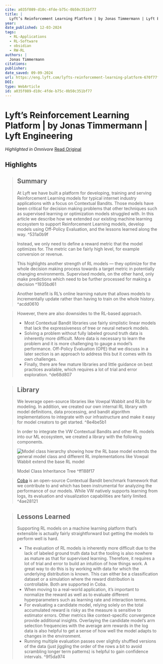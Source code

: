 ```yaml
---
cite: a035f089-d10c-4fde-b75c-0b50c351bf77
title: |
  Lyft’s Reinforcement Learning Platform | by Jonas Timmermann | Lyft Engineering
year: 
date_published: 12-03-2024
tags:
  - RL-Applications
  - RL-Software
  - obsidian
  - RW-RL
authors: |
  Jonas Timmermann
citations: 
publisher: 
date_saved: 09-09-2024
url: https://eng.lyft.com/lyfts-reinforcement-learning-platform-670f77ff46ec
DOI: 
type: WebArticle
id: a035f089-d10c-4fde-b75c-0b50c351bf77
---
```


# Lyft’s Reinforcement Learning Platform | by Jonas Timmermann | Lyft Engineering
*Highlighted in Omnivore* [Read Original](https://eng.lyft.com/lyfts-reinforcement-learning-platform-670f77ff46ec)

## Highlights

> ## Summary
> 
> At Lyft we have built a platform for developing, training and serving Reinforcement Learning models for typical internet industry applications with a focus on Contextual Bandits. Those models have been critical for decision making problems that other techniques such as supervised learning or optimization models struggled with. In this article we describe how we extended our existing machine learning ecosystem to support Reinforcement Learning models, develop models using Off-Policy Evaluation, and the lessons learned along the way.  ^531a0b9f

> Instead, we only need to define a reward metric that the model optimizes for. The metric can be fairly high level, for example conversion or revenue.
> 
> This highlights another strength of RL models — they optimize for the whole decision making process towards a target metric in potentially changing environments. Supervised models, on the other hand, only make predictions which need to be further processed for making a decision  ^1935bd61

> Another benefit is RL’s online learning nature that allows models to incrementally update rather than having to train on the whole history.  ^acdd0610

> However, there are also downsides to the RL-based approach.
> 
> * Most Contextual Bandit libraries use fairly simplistic linear models that lack the expressiveness of tree or neural network models.
> * Solving a problem without fully labeled ground truth data is inherently more difficult. More data is necessary to learn the problem and it is more challenging to gauge a model’s performance. Off-Policy Evaluation (OPE) that we discuss in a later section is an approach to address this but it comes with its own challenges.
> * Finally, there are few mature libraries and little guidance on best practices available, which requires a lot of trial and error exploration.  ^de68d807

> ## Library
> 
> We leverage open-source libraries like Vowpal Wabbit and RLlib for modeling. In addition, we created our own internal RL library with model definitions, data processing, and bandit algorithm implementations to integrate with our infrastructure and make it easy for model creators to get started.  ^8e4be5b1

> In order to integrate the VW Contextual Bandits and other RL models into our ML ecosystem, we created a library with the following components.
> 
> ![Model class hierarchy showing how the RL base model extends the general model class and different RL implementations like Vowpal Wabbit extend the base RL model](https://proxy-prod.omnivore-image-cache.app/700x564,ssHn-36JIn7FyFIEV75aEOGN7q4XILrV-fz7IS-XwhRM/https://miro.medium.com/v2/resize:fit:700/0*bZy_-18LyqSF5lGX)
> 
> Model Class Inheritance Tree  ^ff188f17

> [Coba](https://github.com/VowpalWabbit/coba) is an open-source Contextual Bandit benchmark framework that we contribute to and which has been instrumental for analyzing the performance of our models. While VW natively supports learning from logs, its evaluation and visualization capabilities are fairly limited.  ^4ae28121

> ## Lessons Learned
> 
> Supporting RL models on a machine learning platform that’s extensible is actually fairly straightforward but getting the models to perform well is hard.
> 
> * The evaluation of RL models is inherently more difficult due to the lack of labeled ground truth data but the tooling is also nowhere as mature as that for supervised learning. Therefore, it requires a lot of trial and error to build an intuition of how things work. A great way to do this is by working with data for which the underlying distribution is known. This can either be a classification dataset or a simulation where the reward distribution is controllable. Both are supported in Coba.
> * When moving to a real-world application, it’s important to normalize the reward as well as to evaluate different hyperparameters such as learning rate and interaction terms.
> * For evaluating a candidate model, relying solely on the total accumulated reward is risky as the measure is sensitive to estimator errors. Other metrics like context-specific convergence provide additional insights. Overlaying the candidate model’s arm selection frequencies with the average arm rewards in the log data is also helpful to get a sense of how well the model adapts to changes in the environment.
> * Running multiple evaluation passes over slightly shuffled versions of the data (just jiggling the order of the rows a bit to avoid scrambling longer term patterns) is helpful to gain confidence intervals.  ^9f5da974

